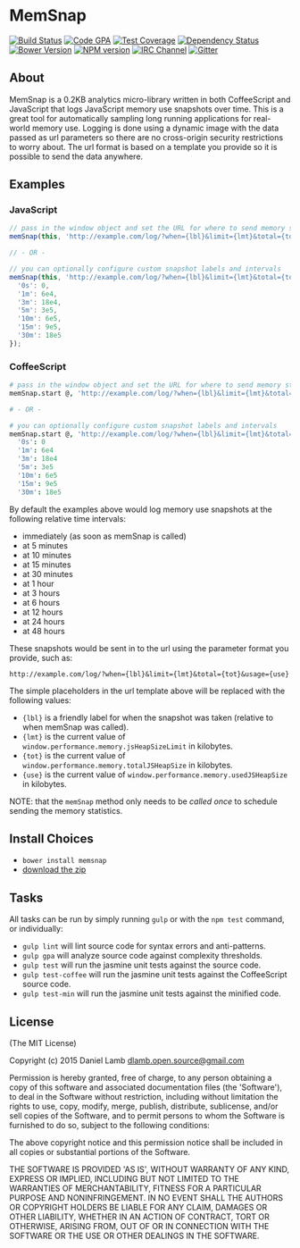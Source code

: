 # MemSnap
[![Build Status][build-image]][build-url]
[![Code GPA][gpa-image]][gpa-url]
[![Test Coverage][coverage-image]][coverage-url]
[![Dependency Status][depstat-image]][depstat-url]
[![Bower Version][bower-image]][bower-url]
[![NPM version][npm-image]][npm-url]
[![IRC Channel][irc-image]][irc-url]
[![Gitter][gitter-image]][gitter-url]

## About

MemSnap is a 0.2KB analytics micro-library written in both CoffeeScript and JavaScript that logs JavaScript memory use snapshots over time. This is a great tool for automatically sampling long running applications for real-world memory use. Logging is done using a dynamic image with the data passed as url parameters so there are no cross-origin security restrictions to worry about. The url format is based on a template you provide so it is possible to send the data anywhere.

## Examples

### JavaScript

```JavaScript
// pass in the window object and set the URL for where to send memory statistics.
memSnap(this, 'http://example.com/log/?when={lbl}&limit={lmt}&total={tot}&usage={use}');

// - OR -

// you can optionally configure custom snapshot labels and intervals
memSnap(this, 'http://example.com/log/?when={lbl}&limit={lmt}&total={tot}&usage={use}',  {
  '0s': 0,
  '1m': 6e4,
  '3m': 18e4,
  '5m': 3e5,
  '10m': 6e5,
  '15m': 9e5,
  '30m': 18e5
});
```

### CoffeeScript

```CoffeeScript
# pass in the window object and set the URL for where to send memory statistics.
memSnap.start @, 'http://example.com/log/?when={lbl}&limit={lmt}&total={tot}&usage={use}'

# - OR -

# you can optionally configure custom snapshot labels and intervals
memSnap.start @, 'http://example.com/log/?when={lbl}&limit={lmt}&total={tot}&usage={use}',
  '0s': 0
  '1m': 6e4
  '3m': 18e4
  '5m': 3e5
  '10m': 6e5
  '15m': 9e5
  '30m': 18e5
```

By default the examples above would log memory use snapshots at the following relative time intervals:

  - immediately (as soon as memSnap is called)
  - at 5 minutes
  - at 10 minutes
  - at 15 minutes
  - at 30 minutes
  - at 1 hour
  - at 3 hours
  - at 6 hours
  - at 12 hours
  - at 24 hours
  - at 48 hours

These snapshots would be sent in to the url using the parameter format you provide, such as:

`http://example.com/log/?when={lbl}&limit={lmt}&total={tot}&usage={use}`

The simple placeholders in the url template above will be replaced with the following values:

  - `{lbl}` is a friendly label for when the snapshot was taken (relative to when memSnap was called).
  - `{lmt}` is the current value of `window.performance.memory.jsHeapSizeLimit` in kilobytes.
  - `{tot}` is the current value of `window.performance.memory.totalJSHeapSize` in kilobytes.
  - `{use}` is the current value of `window.performance.memory.usedJSHeapSize` in kilobytes.

NOTE: that the `memSnap` method only needs to be *called once* to schedule sending the memory statistics.

## Install Choices
- `bower install memsnap`
- [download the zip](https://github.com/daniellmb/memSnap/archive/master.zip)

## Tasks

All tasks can be run by simply running `gulp` or with the `npm test` command, or individually:

  * `gulp lint` will lint source code for syntax errors and anti-patterns.
  * `gulp gpa` will analyze source code against complexity thresholds.
  * `gulp test` will run the jasmine unit tests against the source code.
  * `gulp test-coffee` will run the jasmine unit tests against the CoffeeScript source code.
  * `gulp test-min` will run the jasmine unit tests against the minified code.

## License

(The MIT License)

Copyright (c) 2015 Daniel Lamb dlamb.open.source@gmail.com

Permission is hereby granted, free of charge, to any person obtaining
a copy of this software and associated documentation files (the
'Software'), to deal in the Software without restriction, including
without limitation the rights to use, copy, modify, merge, publish,
distribute, sublicense, and/or sell copies of the Software, and to
permit persons to whom the Software is furnished to do so, subject to
the following conditions:

The above copyright notice and this permission notice shall be
included in all copies or substantial portions of the Software.

THE SOFTWARE IS PROVIDED 'AS IS', WITHOUT WARRANTY OF ANY KIND,
EXPRESS OR IMPLIED, INCLUDING BUT NOT LIMITED TO THE WARRANTIES OF
MERCHANTABILITY, FITNESS FOR A PARTICULAR PURPOSE AND NONINFRINGEMENT.
IN NO EVENT SHALL THE AUTHORS OR COPYRIGHT HOLDERS BE LIABLE FOR ANY
CLAIM, DAMAGES OR OTHER LIABILITY, WHETHER IN AN ACTION OF CONTRACT,
TORT OR OTHERWISE, ARISING FROM, OUT OF OR IN CONNECTION WITH THE
SOFTWARE OR THE USE OR OTHER DEALINGS IN THE SOFTWARE.



[build-url]: https://travis-ci.org/daniellmb/MemSnap
[build-image]: http://img.shields.io/travis/daniellmb/MemSnap.png

[gpa-url]: https://codeclimate.com/github/daniellmb/MemSnap
[gpa-image]: https://codeclimate.com/github/daniellmb/MemSnap.png

[coverage-url]: https://codeclimate.com/github/daniellmb/MemSnap/code?sort=covered_percent&sort_direction=desc
[coverage-image]: https://codeclimate.com/github/daniellmb/MemSnap/coverage.png

[depstat-url]: https://david-dm.org/daniellmb/MemSnap
[depstat-image]: https://david-dm.org/daniellmb/MemSnap.png?theme=shields.io

[issues-url]: https://github.com/daniellmb/MemSnap/issues
[issues-image]: http://img.shields.io/github/issues/daniellmb/MemSnap.png

[bower-url]: http://bower.io/search/?q=MemSnap
[bower-image]: https://badge.fury.io/bo/MemSnap.png

[downloads-url]: https://www.npmjs.org/package/MemSnap
[downloads-image]: http://img.shields.io/npm/dm/MemSnap.png

[npm-url]: https://www.npmjs.org/package/MemSnap
[npm-image]: https://badge.fury.io/js/MemSnap.png

[irc-url]: http://webchat.freenode.net/?channels=MemSnap
[irc-image]: http://img.shields.io/badge/irc-%23MemSnap-brightgreen.png

[gitter-url]: https://gitter.im/daniellmb/MemSnap
[gitter-image]: http://img.shields.io/badge/gitter-daniellmb/MemSnap-brightgreen.png

[tip-url]: https://www.gittip.com/daniellmb
[tip-image]: http://img.shields.io/gittip/daniellmb.png